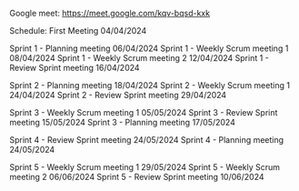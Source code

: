 Google meet: https://meet.google.com/kqv-bqsd-kxk

Schedule: 
First Meeting
04/04/2024

Sprint 1 - Planning meeting
06/04/2024
Sprint 1 - Weekly Scrum meeting 1
08/04/2024
Sprint 1 - Weekly Scrum meeting 2
12/04/2024
Sprint 1 - Review Sprint meeting
16/04/2024

Sprint 2 - Planning meeting
18/04/2024
Sprint 2 - Weekly Scrum meeting 1
24/04/2024
Sprint 2 - Review Sprint meeting
29/04/2024

Sprint 3 - Weekly Scrum meeting 1
05/05/2024
Sprint 3 - Review Sprint meeting
15/05/2024
Sprint 3 - Planning meeting
17/05/2024

Sprint 4 - Review Sprint meeting
24/05/2024
Sprint 4 - Planning meeting
24/05/2024

Sprint 5 - Weekly Scrum meeting 1
29/05/2024
Sprint 5 - Weekly Scrum meeting 2
06/06/2024
Sprint 5 - Review Sprint meeting
10/06/2024

